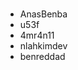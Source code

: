 #
<!--- PUT UR USERNAME HERE -->

- AnasBenba
- u53f 
- 4mr4n11
- nlahkimdev
- benreddad
<!--- DON'T TOUCH THIS PLZ -->
#
